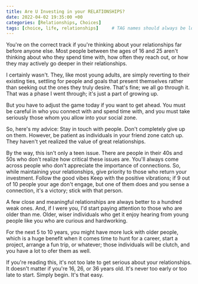 ```yaml
---
title: Are U Investing in your RELATIONSHIPS?
date: 2022-04-02 19:35:00 +00
categories: [Relationships, Choices]
tags: [choice, life, relationships]     # TAG names should always be lowercase
---
```


You're on the correct track if you're thinking about your relationships far before anyone else. Most people between the ages of 16 and 25 aren't thinking about who they spend time with, how often they reach out, or how they may actively go deeper in their relationships.

I certainly wasn't. They, like most young adults, are simply reverting to their existing ties, settling for people and goals that present themselves rather than seeking out the ones they truly desire. That's fine; we all go through it. That was a phase I went through; it's just a part of growing up.

But you have to adjust the game today if you want to get ahead. You must be careful in who you connect with and spend time with, and you must take seriously those whom you allow into your social zone.

So, here's my advice: Stay in touch with people. Don't completely give up on them. However, be patient as individuals in your friend zone catch up. They haven't yet realized the value of great relationships.

By the way, this isn't only a teen issue. There are people in their 40s and 50s who don't realize how critical these issues are. You'll always come across people who don't appreciate the importance of connections. So, while maintaining your relationships, give priority to those who return your investment. Follow the good vibes Keep with the positive vibrations; if 9 out of 10 people your age don't engage, but one of them does and you sense a connection, it's a victory; stick with that person.

A few close and meaningful relationships are always better to a hundred weak ones. And, if I were you, I'd start paying attention to those who are older than me. Older, wiser individuals who get it enjoy hearing from young people like you who are curious and hardworking.

For the next 5 to 10 years, you might have more luck with older people, which is a huge benefit when it comes time to hunt for a career, start a project, arrange a fun trip, or whatever; those individuals will be clutch, and you have a lot to ofer them as well.

If you're reading this, it's not too late to get serious about your relationships. It doesn't matter if you're 16, 26, or 36 years old. It's never too early or too late to start. Simply begin. It's that easy.
